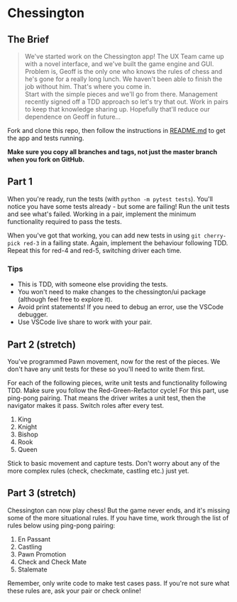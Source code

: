 # Chessington

## The Brief

> We've started work on the Chessington app! The UX Team came up with a novel interface, and we've built the game engine and GUI. Problem is, Geoff is the only one who knows the rules of chess and he's gone for a really long lunch. We haven't been able to finish the job without him. That's where you come in.  
> Start with the simple pieces and we'll go from there. Management recently signed off a TDD approach so let's try that out. Work in pairs to keep that knowledge sharing up. Hopefully that'll reduce our dependence on Geoff in future…

Fork and clone this repo, then follow the instructions in [README.md](./README.md) to get the app and tests running.

**Make sure you copy all branches and tags, not just the master branch when you fork on GitHub.**

## Part 1

When you're ready, run the tests (with `python -m pytest tests`). You'll notice you have some tests already - but some are failing! Run the unit tests and see what's failed. Working in a pair, implement the minimum functionality required to pass the tests.

When you've got that working, you can add new tests in using `git cherry-pick red-3` in a failing state. Again, implement the behaviour following TDD. Repeat this for red-4 and red-5, switching driver each time.

### Tips

* This is TDD, with someone else providing the tests.
* You won't need to make changes to the chessington/ui package (although feel free to explore it).
* Avoid print statements! If you need to debug an error, use the VSCode debugger.
* Use VSCode live share to work with your pair.

## Part 2 (stretch)

You've programmed Pawn movement, now for the rest of the pieces. We don't have any unit tests for these so you'll need to write them first.

For each of the following pieces, write unit tests and functionality following TDD. Make sure you follow the Red-Green-Refactor cycle! For this part, use ping-pong pairing. That means the driver writes a unit test, then the navigator makes it pass. Switch roles after every test.

1. King
2. Knight
3. Bishop
4. Rook
5. Queen

Stick to basic movement and capture tests. Don't worry about any of the more complex rules (check, checkmate, castling etc.) just yet.

## Part 3 (stretch)

Chessington can now play chess! But the game never ends, and it's missing some of the more situational rules. If you have time, work through the list of rules below using ping-pong pairing:

1. En Passant
2. Castling
3. Pawn Promotion
4. Check and Check Mate
5. Stalemate

Remember, only write code to make test cases pass. If you're not sure what these rules are, ask your pair or check online!
